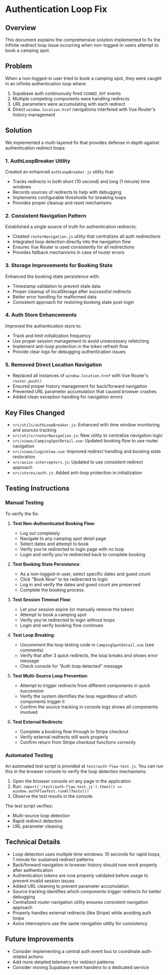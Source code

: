 # Authentication Loop Fix

## Overview

This document explains the comprehensive solution implemented to fix the infinite redirect loop issue occurring when non-logged-in users attempt to book a camping spot.

## Problem

When a non-logged-in user tried to book a camping spot, they were caught in an infinite authentication loop where:

1. Supabase auth continuously fired `SIGNED_OUT` events
2. Multiple competing components were handling redirects
3. URL parameters were accumulating with each redirect
4. Direct `window.location.href` navigations interfered with Vue Router's history management

## Solution

We implemented a multi-layered fix that provides defense in depth against authentication redirect loops:

### 1. AuthLoopBreaker Utility

Created an enhanced `authLoopBreaker.js` utility that:
- Tracks redirects in both short (10 second) and long (1 minute) time windows
- Records sources of redirects to help with debugging
- Implements configurable thresholds for breaking loops
- Provides proper cleanup and reset mechanisms

### 2. Consistent Navigation Pattern

Established a single source of truth for authentication redirects:
- Created `routerNavigation.js` utility that centralizes all auth redirections
- Integrated loop detection directly into the navigation flow
- Ensures Vue Router is used consistently for all redirections
- Provides fallback mechanisms in case of router errors

### 3. Storage Improvements for Booking State

Enhanced the booking state persistence with:
- Timestamp validation to prevent stale data
- Proper cleanup of localStorage after successful redirects
- Better error handling for malformed data
- Consistent approach for restoring booking state post-login

### 4. Auth Store Enhancements

Improved the authentication store to:
- Track and limit initialization frequency
- Use proper session management to avoid unnecessary refetching
- Implement anti-loop protection in the token refresh flow
- Provide clear logs for debugging authentication issues

### 5. Removed Direct Location Navigation

- Replaced all instances of `window.location.href` with Vue Router's `router.push()`
- Ensured proper history management for back/forward navigation
- Prevented URL parameter accumulation that caused browser crashes
- Added clean exception handling for navigation errors

## Key Files Changed

- `src/utils/authLoopBreaker.js`: Enhanced with time window monitoring and sources tracking
- `src/utils/routerNavigation.js`: New utility to centralize navigation logic
- `src/views/CampingSpotDetail.vue`: Updated booking flow to use router navigation
- `src/views/LoginView.vue`: Improved redirect handling and booking state restoration
- `src/axios-interceptors.js`: Updated to use consistent redirect approach
- `src/stores/auth.js`: Added anti-loop protection in initialization

## Testing Instructions

### Manual Testing

To verify the fix:

1. **Test Non-Authenticated Booking Flow**:
   - Log out completely
   - Navigate to any camping spot detail page
   - Select dates and attempt to book
   - Verify you're redirected to login page with no loop
   - Login and verify you're redirected back to complete booking

2. **Test Booking State Persistence**:
   - As a non-logged-in user, select specific dates and guest count
   - Click "Book Now" to be redirected to login
   - Log in and verify the dates and guest count are preserved
   - Complete the booking process

3. **Test Session Timeout Flow**:
   - Let your session expire (or manually remove the token)
   - Attempt to book a camping spot
   - Verify you're redirected to login without loops
   - Login and verify booking flow continues

4. **Test Loop Breaking**:
   - Uncomment the loop testing code in `CampingSpotDetail.vue` (see comments)
   - Verify that after 3 quick redirects, the loop breaks and shows error message
   - Check console for "Auth loop detected" message
   
5. **Test Multi-Source Loop Prevention**:
   - Attempt to trigger redirects from different components in quick succession
   - Verify the system identifies the loop regardless of which components trigger it
   - Confirm the source tracking in console logs shows all components involved

6. **Test External Redirects**:
   - Complete a booking flow through to Stripe checkout
   - Verify external redirects still work properly
   - Confirm return from Stripe checkout functions correctly

### Automated Testing

An automated test script is provided at `test/auth-flow-test.js`. You can run this in the browser console to verify the loop detection mechanisms:

1. Open the browser console on any page in the application
2. Run: `import('/test/auth-flow-test.js').then(() => window.authFlowTest.runAllTests())`
3. Observe the test results in the console

The test script verifies:
- Multi-source loop detection
- Rapid redirect detection
- URL parameter cleaning

## Technical Details

- Loop detection uses multiple time windows: 10 seconds for rapid loops, 1 minute for sustained redirect patterns
- Back/forward navigation in browser history should now work properly after authentication
- Authentication tokens are now properly validated before usage to prevent invalid session issues
- Added URL cleaning to prevent parameter accumulation
- Source tracking identifies which components trigger redirects for better debugging
- Centralized router navigation utility ensures consistent navigation approach
- Properly handles external redirects (like Stripe) while avoiding auth loops
- Axios interceptors use the same navigation utility for consistency

## Future Improvements

- Consider implementing a central auth event bus to coordinate auth-related actions
- Add more detailed telemetry for redirect patterns
- Consider moving Supabase event handlers to a dedicated service
